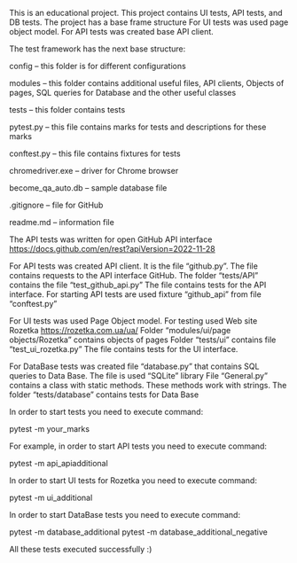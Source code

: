 This is an educational project. This project contains UI tests, API tests, and DB tests. 
The project has a base frame structure
For UI tests was used page object model.
For API tests was created base API client.

The test framework has the next base structure:

config – this folder is for different configurations

modules – this folder contains additional useful files, API clients, Objects of pages, SQL queries for Database and the other useful classes 

tests – this folder contains tests

pytest.py – this file contains marks for tests and descriptions for these marks

conftest.py – this file contains fixtures for tests

chromedriver.exe – driver for Chrome browser

become_qa_auto.db – sample database file

.gitignore – file for GitHub

readme.md – information file

The API tests was written for open GitHub API interface
https://docs.github.com/en/rest?apiVersion=2022-11-28

For API tests was created API client. It is the file “github.py”. The file contains requests to the API interface GitHub.
The folder “tests/API” contains the file “test_github_api.py”
The file contains tests for the API interface.
For starting API tests are used fixture “github_api” from file “conftest.py”

For UI tests was used Page Object model.
For testing used Web site Rozetka
https://rozetka.com.ua/ua/
Folder “modules/ui/page objects/Rozetka” contains objects of pages
Folder “tests/ui” contains file “test_ui_rozetka.py”
The file contains tests for the UI interface.

For DataBase tests was created file “database.py” that contains SQL queries to Data Base. The file is used “SQLite” library
File “General.py” contains a class with static methods. These methods work with strings. The folder “tests/database” contains tests for Data Base
	

In order to start tests you need to execute command:

pytest -m your_marks

For example, in order to start API tests you need to execute command:

pytest -m api_apiadditional

In order to start UI tests for Rozetka you need to execute command:

pytest -m ui_additional

In order to start DataBase tests you need to execute command:

pytest -m database_additional
pytest -m database_additional_negative


All these tests executed successfully :)

